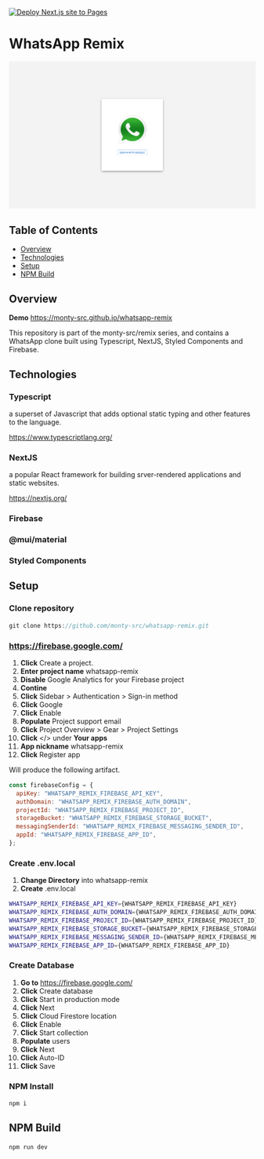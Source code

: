 [![Deploy Next.js site to Pages](https://github.com/monty-src/whatsapp-remix/actions/workflows/nextjs.yml/badge.svg?branch=master)](https://github.com/monty-src/whatsapp-remix/actions/workflows/nextjs.yml)

# WhatsApp Remix

![Whatsapp overview](./static/whatsapp.png)

## Table of Contents

- [Overview](#overview)
- [Technologies](#technologies)
- [Setup](#setup)
- [NPM Build](#npm-build)

## Overview

**Demo** https://monty-src.github.io/whatsapp-remix

This repository is part of the monty-src/remix series, and contains a WhatsApp clone built using Typescript, NextJS, Styled Components and Firebase.

## Technologies

### Typescript

a superset of Javascript that adds optional static typing and other features to the language.

https://www.typescriptlang.org/

### NextJS

a popular React framework for building srver-rendered applications and static websites.

https://nextjs.org/

### Firebase

### @mui/material

### Styled Components

## Setup

### Clone repository

```js
git clone https://github.com/monty-src/whatsapp-remix.git
```

### https://firebase.google.com/

1. **Click** Create a project.
2. **Enter project name** whatsapp-remix
3. **Disable** Google Analytics for your Firebase project
4. **Contine**
5. **Click** Sidebar > Authentication > Sign-in method
6. **Click** Google
7. **Click** Enable
8. **Populate** Project support email
9. **Click** Project Overview > Gear > Project Settings
10. **Click** </> under **Your apps**
11. **App nickname** whatsapp-remix
12. **Click** Register app

Will produce the following artifact.

```js
const firebaseConfig = {
  apiKey: "WHATSAPP_REMIX_FIREBASE_API_KEY",
  authDomain: "WHATSAPP_REMIX_FIREBASE_AUTH_DOMAIN",
  projectId: "WHATSAPP_REMIX_FIREBASE_PROJECT_ID",
  storageBucket: "WHATSAPP_REMIX_FIREBASE_STORAGE_BUCKET",
  messagingSenderId: "WHATSAPP_REMIX_FIREBASE_MESSAGING_SENDER_ID",
  appId: "WHATSAPP_REMIX_FIREBASE_APP_ID",
};
```

### Create .env.local

1. **Change Directory** into whatsapp-remix
2. **Create** .env.local

```bash
WHATSAPP_REMIX_FIREBASE_API_KEY={WHATSAPP_REMIX_FIREBASE_API_KEY}
WHATSAPP_REMIX_FIREBASE_AUTH_DOMAIN={WHATSAPP_REMIX_FIREBASE_AUTH_DOMAIN}
WHATSAPP_REMIX_FIREBASE_PROJECT_ID={WHATSAPP_REMIX_FIREBASE_PROJECT_ID}
WHATSAPP_REMIX_FIREBASE_STORAGE_BUCKET={WHATSAPP_REMIX_FIREBASE_STORAGE_BUCKET}
WHATSAPP_REMIX_FIREBASE_MESSAGING_SENDER_ID={WHATSAPP_REMIX_FIREBASE_MESSAGING_SENDER_ID}
WHATSAPP_REMIX_FIREBASE_APP_ID={WHATSAPP_REMIX_FIREBASE_APP_ID}
```

### Create Database

1. **Go to** https://firebase.google.com/
2. **Click** Create database
3. **Click** Start in production mode
4. **Click** Next
5. **Click** Cloud Firestore location
6. **Click** Enable
7. **Click** Start collection
8. **Populate** users
9. **Click** Next
10. **Click** Auto-ID
11. **Click** Save

### NPM Install

```js
npm i
```

## NPM Build

```js
npm run dev
```
